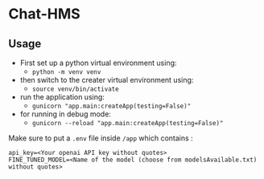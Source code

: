 # Chat-HMS

## Usage
- First set up a python virtual environment using:
    - `python -m venv venv`
- then switch to the creater virtual environment using:
    - `source venv/bin/activate`
- run the application using:
    - `gunicorn "app.main:createApp(testing=False)"`
- for running in debug mode:
    - `gunicorn --reload "app.main:createApp(testing=False)"`

Make sure to put a `.env` file inside `/app` which contains :
```
api_key=<Your openai API key without quotes>
FINE_TUNED_MODEL=<Name of the model (choose from modelsAvailable.txt) without quotes>
```
